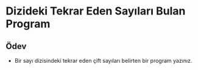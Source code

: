 # Dizideki Tekrar Eden Sayıları Bulan Program

## Ödev

- Bir sayı dizisindeki tekrar eden çift sayıları belirten bir program yazınız.
